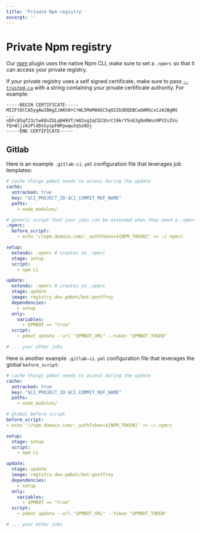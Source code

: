 ```yaml
---
title: 'Private Npm registry'
excerpt: ''
---
```


# Private Npm registry

Our [npm](/plugins/npm) plugin uses the native Npm CLI, make sure to set a `.npmrc` so that it can access your private registry.

If your private registry uses a self signed certificate, make sure to pass [`--trusted-ca`](/core/pmbot-cli#trusted-ca) with a string containing your private certificate authority. For example:

<div class="code-group" data-props='{ "lineNumbers": ["true"] }'>

```shell script
-----BEGIN CERTIFICATE-----
MIIFtDCCA5ygAwIBAgIJAKh8+CrWL5MeMA0GCSqGSIb3DQEBCwUAMGcxCzAJBgNV
...
nDFc85qf23ctw8OnZULq6H9VT/m02vgIqCD21hrCt8krY5n8JgOoRWsn9PVIsIVu
fQ+WljzA1PldDsGyspFWPpwqw3qSo9Uj
-----END CERTIFICATE-----
```

</div>

## Gitlab 

Here is an example `.gitlab-ci.yml` configuration file that leverages job templates:

<div class="code-group" data-props='{ "lineNumbers": ["true"] }'>

```yaml
# cache things pmbot needs to access during the update
cache:
  untracked: true
  key: "$CI_PROJECT_ID-$CI_COMMIT_REF_NAME"
  paths:
    - node_modules/

# generic script that your jobs can be extended when they need a .npmrc 
.npmrc:
  before_script:
    - echo "//npm.domain.com/:_authToken=${NPM_TOKEN}" >> ~/.npmrc

setup:
  extends: .npmrc # creates an .npmrc
  stage: setup
  script:
    - npm ci

update:
  extends: .npmrc # creates an .npmrc
  stage: update
  image: registry.dev.pmbot/bot:geoffroy
  dependencies:
    - setup
  only:
    variables:
      - $PMBOT == "true"
  script:
    - pmbot update --url "$PMBOT_URL" --token "$PMBOT_TOKEN"

# ... your other jobs
```

</div>

Here is another example `.gitlab-ci.yml` configuration file that leverages the global `before_script`:

<div class="code-group" data-props='{ "lineNumbers": ["true"] }'>

```yaml
# cache things pmbot needs to access during the update
cache:
  untracked: true
  key: "$CI_PROJECT_ID-$CI_COMMIT_REF_NAME"
  paths:
    - node_modules/

# global before script
before_script:
- echo "//npm.domain.com/:_authToken=${NPM_TOKEN}" >> ~/.npmrc

setup:
  stage: setup
  script:
    - npm ci

update:
  stage: update
  image: registry.dev.pmbot/bot:geoffroy
  dependencies:
    - setup
  only:
    variables:
      - $PMBOT == "true"
  script:
    - pmbot update --url "$PMBOT_URL" --token "$PMBOT_TOKEN"

# ... your other jobs
```

</div>
